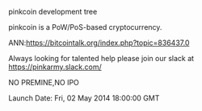 
pinkcoin development tree

pinkcoin is a PoW/PoS-based cryptocurrency.

ANN:https://bitcointalk.org/index.php?topic=836437.0

Always looking for talented help please join our slack at https://pinkarmy.slack.com/

NO PREMINE,NO IPO

Launch Date: Fri, 02 May 2014 18:00:00 GMT

